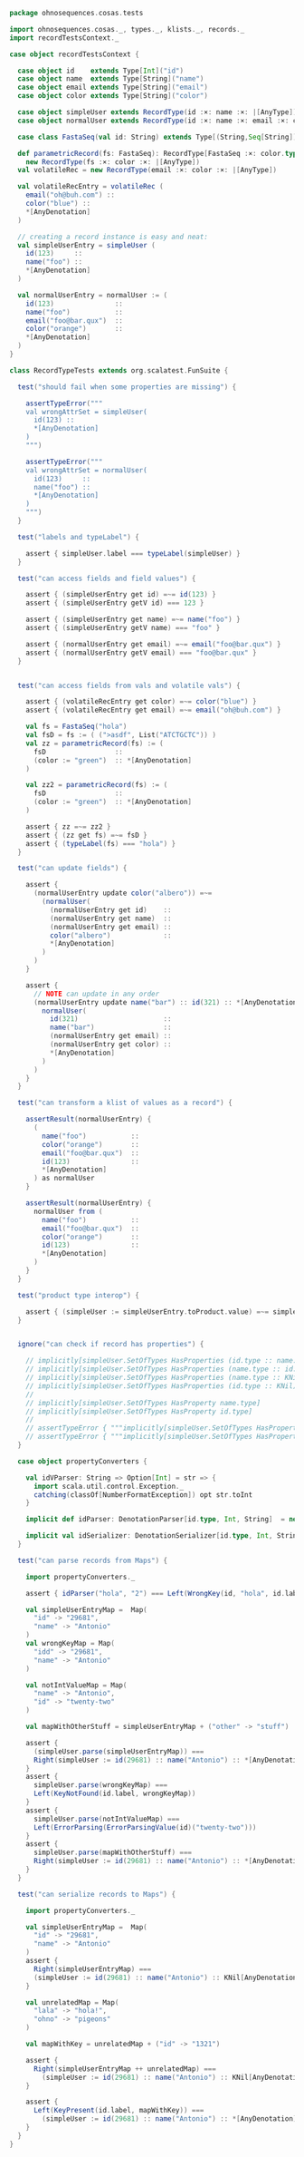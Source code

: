 
```scala
package ohnosequences.cosas.tests

import ohnosequences.cosas._, types._, klists._, records._
import recordTestsContext._

case object recordTestsContext {

  case object id    extends Type[Int]("id")
  case object name  extends Type[String]("name")
  case object email extends Type[String]("email")
  case object color extends Type[String]("color")

  case object simpleUser extends RecordType(id :×: name :×: |[AnyType])
  case object normalUser extends RecordType(id :×: name :×: email :×: color :×: |[AnyType])

  case class FastaSeq(val id: String) extends Type[(String,Seq[String])](label = s"${id}")

  def parametricRecord(fs: FastaSeq): RecordType[FastaSeq :×: color.type :×: |[AnyType]] =
    new RecordType(fs :×: color :×: |[AnyType])
  val volatileRec = new RecordType(email :×: color :×: |[AnyType])

  val volatileRecEntry = volatileRec (
    email("oh@buh.com") ::
    color("blue") ::
    *[AnyDenotation]
  )

  // creating a record instance is easy and neat:
  val simpleUserEntry = simpleUser (
    id(123)     ::
    name("foo") ::
    *[AnyDenotation]
  )

  val normalUserEntry = normalUser := (
    id(123)               ::
    name("foo")           ::
    email("foo@bar.qux")  ::
    color("orange")       ::
    *[AnyDenotation]
  )
}

class RecordTypeTests extends org.scalatest.FunSuite {

  test("should fail when some properties are missing") {

    assertTypeError("""
    val wrongAttrSet = simpleUser(
      id(123) ::
      *[AnyDenotation]
    )
    """)

    assertTypeError("""
    val wrongAttrSet = normalUser(
      id(123)     ::
      name("foo") ::
      *[AnyDenotation]
    )
    """)
  }

  test("labels and typeLabel") {

    assert { simpleUser.label === typeLabel(simpleUser) }
  }

  test("can access fields and field values") {

    assert { (simpleUserEntry get id) =~= id(123) }
    assert { (simpleUserEntry getV id) === 123 }

    assert { (simpleUserEntry get name) =~= name("foo") }
    assert { (simpleUserEntry getV name) === "foo" }

    assert { (normalUserEntry get email) =~= email("foo@bar.qux") }
    assert { (normalUserEntry getV email) === "foo@bar.qux" }
  }


  test("can access fields from vals and volatile vals") {

    assert { (volatileRecEntry get color) =~= color("blue") }
    assert { (volatileRecEntry get email) =~= email("oh@buh.com") }

    val fs = FastaSeq("hola")
    val fsD = fs := ( (">asdf", List("ATCTGCTC")) )
    val zz = parametricRecord(fs) := (
      fsD                 ::
      (color := "green")  :: *[AnyDenotation]
    )

    val zz2 = parametricRecord(fs) := (
      fsD                 ::
      (color := "green")  :: *[AnyDenotation]
    )

    assert { zz =~= zz2 }
    assert { (zz get fs) =~= fsD }
    assert { (typeLabel(fs) === "hola") }
  }

  test("can update fields") {

    assert {
      (normalUserEntry update color("albero")) =~=
        (normalUser(
          (normalUserEntry get id)    ::
          (normalUserEntry get name)  ::
          (normalUserEntry get email) ::
          color("albero")             ::
          *[AnyDenotation]
        )
      )
    }

    assert {
      // NOTE can update in any order
      (normalUserEntry update name("bar") :: id(321) :: *[AnyDenotation]) =~= (
        normalUser(
          id(321)                     ::
          name("bar")                 ::
          (normalUserEntry get email) ::
          (normalUserEntry get color) ::
          *[AnyDenotation]
        )
      )
    }
  }

  test("can transform a klist of values as a record") {

    assertResult(normalUserEntry) {
      (
        name("foo")           ::
        color("orange")       ::
        email("foo@bar.qux")  ::
        id(123)               ::
        *[AnyDenotation]
      ) as normalUser
    }

    assertResult(normalUserEntry) {
      normalUser from (
        name("foo")           ::
        email("foo@bar.qux")  ::
        color("orange")       ::
        id(123)               ::
        *[AnyDenotation]
      )
    }
  }

  test("product type interop") {

    assert { (simpleUser := simpleUserEntry.toProduct.value) =~= simpleUserEntry }
  }


  ignore("can check if record has properties") {

    // implicitly[simpleUser.SetOfTypes HasProperties (id.type :: name.type :: KNil[AnyDenotation])]
    // implicitly[simpleUser.SetOfTypes HasProperties (name.type :: id.type :: KNil)]
    // implicitly[simpleUser.SetOfTypes HasProperties (name.type :: KNil)]
    // implicitly[simpleUser.SetOfTypes HasProperties (id.type :: KNil)]
    //
    // implicitly[simpleUser.SetOfTypes HasProperty name.type]
    // implicitly[simpleUser.SetOfTypes HasProperty id.type]
    //
    // assertTypeError { """implicitly[simpleUser.SetOfTypes HasProperties (email.type :: id.type :: KNil)]""" }
    // assertTypeError { """implicitly[simpleUser.SetOfTypes HasProperties (email.type :: name.type :: color.type :: KNil)]""" }
  }

  case object propertyConverters {

    val idVParser: String => Option[Int] = str => {
      import scala.util.control.Exception._
      catching(classOf[NumberFormatException]) opt str.toInt
    }

    implicit def idParser: DenotationParser[id.type, Int, String]  = new DenotationParser(id, id.label)(idVParser)

    implicit val idSerializer: DenotationSerializer[id.type, Int, String] = new DenotationSerializer(id, id.label)( { x: Int => Some(x.toString )} )
  }

  test("can parse records from Maps") {

    import propertyConverters._

    assert { idParser("hola", "2") === Left(WrongKey(id, "hola", id.label)) }

    val simpleUserEntryMap =  Map(
      "id" -> "29681",
      "name" -> "Antonio"
    )
    val wrongKeyMap = Map(
      "idd" -> "29681",
      "name" -> "Antonio"
    )

    val notIntValueMap = Map(
      "name" -> "Antonio",
      "id" -> "twenty-two"
    )

    val mapWithOtherStuff = simpleUserEntryMap + ("other" -> "stuff")

    assert {
      (simpleUser.parse(simpleUserEntryMap)) ===
      Right(simpleUser := id(29681) :: name("Antonio") :: *[AnyDenotation])
    }
    assert {
      simpleUser.parse(wrongKeyMap) ===
      Left(KeyNotFound(id.label, wrongKeyMap))
    }
    assert {
      simpleUser.parse(notIntValueMap) ===
      Left(ErrorParsing(ErrorParsingValue(id)("twenty-two")))
    }
    assert {
      simpleUser.parse(mapWithOtherStuff) ===
      Right(simpleUser := id(29681) :: name("Antonio") :: *[AnyDenotation])
    }
  }

  test("can serialize records to Maps") {

    import propertyConverters._

    val simpleUserEntryMap =  Map(
      "id" -> "29681",
      "name" -> "Antonio"
    )
    assert {
      Right(simpleUserEntryMap) ===
      (simpleUser := id(29681) :: name("Antonio") :: KNil[AnyDenotation]).serialize
    }

    val unrelatedMap = Map(
      "lala" -> "hola!",
      "ohno" -> "pigeons"
    )

    val mapWithKey = unrelatedMap + ("id" -> "1321")

    assert {
      Right(simpleUserEntryMap ++ unrelatedMap) ===
        (simpleUser := id(29681) :: name("Antonio") :: KNil[AnyDenotation]).serializeUsing(unrelatedMap)
    }

    assert {
      Left(KeyPresent(id.label, mapWithKey)) ===
        (simpleUser := id(29681) :: name("Antonio") :: *[AnyDenotation]).serializeUsing(mapWithKey)
    }
  }
}

```




[test/scala/cosas/DenotationTests.scala]: DenotationTests.scala.md
[test/scala/cosas/EqualityTests.scala]: EqualityTests.scala.md
[test/scala/cosas/DependentFunctionsTests.scala]: DependentFunctionsTests.scala.md
[test/scala/cosas/KListsTests.scala]: KListsTests.scala.md
[test/scala/cosas/RecordTests.scala]: RecordTests.scala.md
[test/scala/cosas/NatTests.scala]: NatTests.scala.md
[test/scala/cosas/TypeUnionTests.scala]: TypeUnionTests.scala.md
[main/scala/cosas/package.scala]: ../../../main/scala/cosas/package.scala.md
[main/scala/cosas/types/package.scala]: ../../../main/scala/cosas/types/package.scala.md
[main/scala/cosas/types/types.scala]: ../../../main/scala/cosas/types/types.scala.md
[main/scala/cosas/types/parsing.scala]: ../../../main/scala/cosas/types/parsing.scala.md
[main/scala/cosas/types/productTypes.scala]: ../../../main/scala/cosas/types/productTypes.scala.md
[main/scala/cosas/types/syntax.scala]: ../../../main/scala/cosas/types/syntax.scala.md
[main/scala/cosas/types/project.scala]: ../../../main/scala/cosas/types/project.scala.md
[main/scala/cosas/types/denotations.scala]: ../../../main/scala/cosas/types/denotations.scala.md
[main/scala/cosas/types/functionTypes.scala]: ../../../main/scala/cosas/types/functionTypes.scala.md
[main/scala/cosas/types/serialization.scala]: ../../../main/scala/cosas/types/serialization.scala.md
[main/scala/cosas/klists/replace.scala]: ../../../main/scala/cosas/klists/replace.scala.md
[main/scala/cosas/klists/cons.scala]: ../../../main/scala/cosas/klists/cons.scala.md
[main/scala/cosas/klists/klists.scala]: ../../../main/scala/cosas/klists/klists.scala.md
[main/scala/cosas/klists/take.scala]: ../../../main/scala/cosas/klists/take.scala.md
[main/scala/cosas/klists/package.scala]: ../../../main/scala/cosas/klists/package.scala.md
[main/scala/cosas/klists/takeFirst.scala]: ../../../main/scala/cosas/klists/takeFirst.scala.md
[main/scala/cosas/klists/toList.scala]: ../../../main/scala/cosas/klists/toList.scala.md
[main/scala/cosas/klists/filter.scala]: ../../../main/scala/cosas/klists/filter.scala.md
[main/scala/cosas/klists/pick.scala]: ../../../main/scala/cosas/klists/pick.scala.md
[main/scala/cosas/klists/drop.scala]: ../../../main/scala/cosas/klists/drop.scala.md
[main/scala/cosas/klists/map.scala]: ../../../main/scala/cosas/klists/map.scala.md
[main/scala/cosas/klists/at.scala]: ../../../main/scala/cosas/klists/at.scala.md
[main/scala/cosas/klists/syntax.scala]: ../../../main/scala/cosas/klists/syntax.scala.md
[main/scala/cosas/klists/fold.scala]: ../../../main/scala/cosas/klists/fold.scala.md
[main/scala/cosas/klists/noDuplicates.scala]: ../../../main/scala/cosas/klists/noDuplicates.scala.md
[main/scala/cosas/klists/slice.scala]: ../../../main/scala/cosas/klists/slice.scala.md
[main/scala/cosas/klists/find.scala]: ../../../main/scala/cosas/klists/find.scala.md
[main/scala/cosas/records/package.scala]: ../../../main/scala/cosas/records/package.scala.md
[main/scala/cosas/records/recordTypes.scala]: ../../../main/scala/cosas/records/recordTypes.scala.md
[main/scala/cosas/records/syntax.scala]: ../../../main/scala/cosas/records/syntax.scala.md
[main/scala/cosas/records/reorder.scala]: ../../../main/scala/cosas/records/reorder.scala.md
[main/scala/cosas/typeUnions/typeUnions.scala]: ../../../main/scala/cosas/typeUnions/typeUnions.scala.md
[main/scala/cosas/typeUnions/package.scala]: ../../../main/scala/cosas/typeUnions/package.scala.md
[main/scala/cosas/fns/predicates.scala]: ../../../main/scala/cosas/fns/predicates.scala.md
[main/scala/cosas/fns/instances.scala]: ../../../main/scala/cosas/fns/instances.scala.md
[main/scala/cosas/fns/package.scala]: ../../../main/scala/cosas/fns/package.scala.md
[main/scala/cosas/fns/syntax.scala]: ../../../main/scala/cosas/fns/syntax.scala.md
[main/scala/cosas/fns/functions.scala]: ../../../main/scala/cosas/fns/functions.scala.md
[main/scala/cosas/subtyping.scala]: ../../../main/scala/cosas/subtyping.scala.md
[main/scala/cosas/witness.scala]: ../../../main/scala/cosas/witness.scala.md
[main/scala/cosas/equality.scala]: ../../../main/scala/cosas/equality.scala.md
[main/scala/cosas/Nat.scala]: ../../../main/scala/cosas/Nat.scala.md
[main/scala/cosas/Bool.scala]: ../../../main/scala/cosas/Bool.scala.md